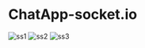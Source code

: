 # ChatApp-socket.io
![ss1](https://user-images.githubusercontent.com/71773228/167540543-9bae1115-ee00-4713-9c83-0bf8e197da8c.png)
![ss2](https://user-images.githubusercontent.com/71773228/167540560-ec74d9ef-99b7-48fb-b5a2-01e4a18709f8.png)
![ss3](https://user-images.githubusercontent.com/71773228/167540573-eadf9366-a137-4db1-afef-4bf528e96d27.png)
